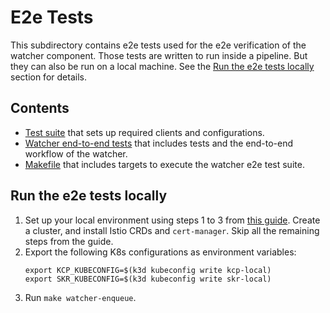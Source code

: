 # E2e Tests

This subdirectory contains e2e tests used for the e2e verification of the watcher component.
Those tests are written to run inside a pipeline. But they can also be run on a local machine.
See the [Run the e2e tests locally](#run-the-e2e-tests-locally) section for details.

## Contents

- [Test suite](./suite_test.go) that sets up required clients and configurations.
- [Watcher end-to-end tests](./watcher_test.go) that includes tests and the end-to-end workflow of the watcher.
- [Makefile](./Makefile) that includes targets to execute the watcher e2e test suite.

## Run the e2e tests locally

1. Set up your local environment using steps 1 to 3 from [this guide](/docs/contributor/04-local-test-setup.md). Create a cluster, and install Istio CRDs and `cert-manager`. Skip all the remaining steps from the guide. 
2. Export the following  K8s configurations as environment variables:
    ```shell
    export KCP_KUBECONFIG=$(k3d kubeconfig write kcp-local)
    export SKR_KUBECONFIG=$(k3d kubeconfig write skr-local)
    ```
3. Run `make watcher-enqueue`.
